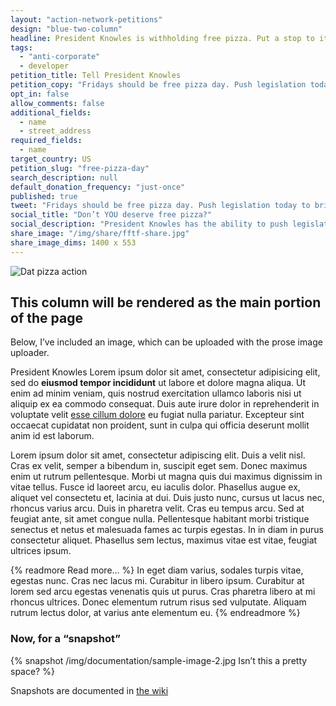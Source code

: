 ```yaml
---
layout: "action-network-petitions"
design: "blue-two-column"
headline: President Knowles is withholding free pizza. Put a stop to it now.
tags:
  - "anti-corporate"
  - developer
petition_title: Tell President Knowles
petition_copy: "Fridays should be free pizza day. Push legislation today to bring pizza into the lives of all Americans!"
opt_in: false
allow_comments: false
additional_fields:
  - name
  - street_address
required_fields:
  - name
target_country: US
petition_slug: "free-pizza-day"
search_description: null
default_donation_frequency: "just-once"
published: true
tweet: "Fridays should be free pizza day. Push legislation today to bring pizza into the lives of all Americans!"
social_title: "Don’t YOU deserve free pizza?"
social_description: "President Knowles has the ability to push legislation today to bring pizza into the lives of all Americans! Make sure she hears your voice."
share_image: "/img/share/fftf-share.jpg"
share_image_dims: 1400 x 553
---
```


![Dat pizza action](/img/documentation/sample-image-1.jpg)

## This column will be rendered as the main portion of the page

Below, I’ve included an image, which can be uploaded with the prose image uploader.

President Knowles Lorem ipsum dolor sit amet, consectetur adipisicing elit, sed do **eiusmod tempor incididunt** ut labore et dolore magna aliqua. Ut enim ad minim veniam, quis nostrud exercitation ullamco laboris nisi ut aliquip ex ea commodo consequat. Duis aute irure dolor in reprehenderit in voluptate velit [esse cillum dolore](https://www.fightforthefuture.org/) eu fugiat nulla pariatur. Excepteur sint occaecat cupidatat non proident, sunt in culpa qui officia deserunt mollit anim id est laborum.

Lorem ipsum dolor sit amet, consectetur adipiscing elit. Duis a velit nisl. Cras ex velit, semper a bibendum in, suscipit eget sem. Donec maximus enim ut rutrum pellentesque. Morbi ut magna quis dui maximus dignissim in vitae tellus. Fusce id laoreet arcu, eu iaculis dolor. Phasellus augue ex, aliquet vel consectetu et, lacinia at dui. Duis justo nunc, cursus ut lacus nec, rhoncus varius arcu. Duis in pharetra velit. Cras eu tempus arcu. Sed at feugiat ante, sit amet congue nulla. Pellentesque habitant morbi tristique senectus et netus et malesuada fames ac turpis egestas. In in diam in purus consectetur aliquet. Phasellus sem lectus, maximus vitae est vitae, feugiat ultrices ipsum.

{% readmore Read more… %}
In eget diam varius, sodales turpis vitae, egestas nunc. Cras nec lacus mi. Curabitur in libero ipsum. Curabitur at lorem sed arcu egestas venenatis quis ut purus. Cras pharetra libero at mi rhoncus ultrices. Donec elementum rutrum risus sed vulputate. Aliquam rutrum lectus dolor, at varius ante elementum eu.
{% endreadmore %}

### Now, for a “snapshot”

{% snapshot /img/documentation/sample-image-2.jpg Isn’t this a pretty space? %}

Snapshots are documented in [the wiki](https://github.com/fightforthefuture/fightforthefuture.github.io/wiki/%22snapshot%22-tag)
